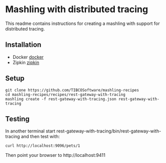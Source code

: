 # Mashling with distributed tracing

This readme contains instructions for creating a mashling with support for
distributed tracing.

## Installation
* Docker [docker](https://www.docker.com)
* Zipkin [zipkin](http://zipkin.io/pages/quickstart)

## Setup
```
git clone https://github.com/TIBCOSoftware/mashling-recipes
cd mashling-recipes/recipes/rest-gateway-with-tracing
mashling create -f rest-gateway-with-tracing.json rest-gateway-with-tracing
```

## Testing
In another terminal start rest-gateway-with-tracing/bin/rest-gateway-with-tracing
and then test with:

```
curl http://localhost:9096/pets/1
```

Then point your browser to http://localhost:9411
